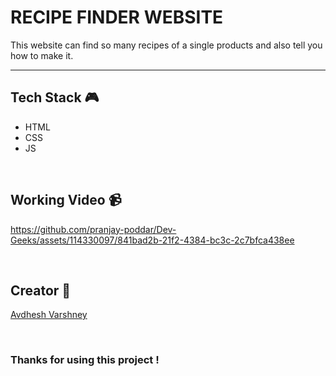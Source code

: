 # RECIPE FINDER WEBSITE

This website can find so many recipes of a single products and also tell you how to make it.

--- 

## **Tech Stack 🎮**

- HTML
- CSS
- JS

<br>

## **Working Video 📹**

https://github.com/pranjay-poddar/Dev-Geeks/assets/114330097/841bad2b-21f2-4384-bc3c-2c7bfca438ee

<br>

## **Creator 👦**

[Avdhesh Varshney](https://github.com/Avdhesh-Varshney)

<br>

### Thanks for using this project !

